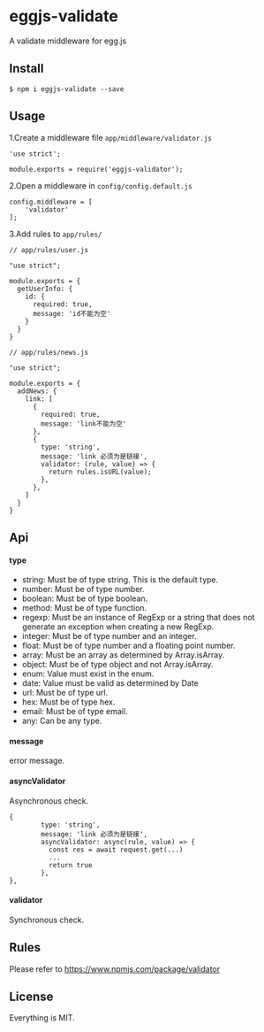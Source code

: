 # eggjs-validate

A validate middleware for egg.js

## Install

```
$ npm i eggjs-validate --save
```

## Usage

1.Create a middleware file ```app/middleware/validator.js```

```
'use strict';

module.exports = require('eggjs-validator');

```
2.Open a middleware in ```config/config.default.js```

```
config.middleware = [
    'validator'
];

```
3.Add rules to ```app/rules/```
```
// app/rules/user.js

"use strict";

module.exports = {
  getUserInfo: {
    id: {
      required: true,
      message: 'id不能为空'
    }
  }
}

// app/rules/news.js

"use strict";

module.exports = {
  addNews: {
    link: [
      {
        required: true,
        message: 'link不能为空'
      },
      {
        type: 'string',
        message: 'link 必须为是链接',
        validator: (rule, value) => {
          return rules.isURL(value);
        },
      },
    ]
  }
}

```

## Api

#### type
- string: Must be of type string. This is the default type.
- number: Must be of type number.
- boolean: Must be of type boolean.
- method: Must be of type function.
- regexp: Must be an instance of RegExp or a string that does not generate an exception when creating a new RegExp.
- integer: Must be of type number and an integer.
- float: Must be of type number and a floating point number.
- array: Must be an array as determined by Array.isArray.
- object: Must be of type object and not Array.isArray.
- enum: Value must exist in the enum.
- date: Value must be valid as determined by Date
- url: Must be of type url.
- hex: Must be of type hex.
- email: Must be of type email.
- any: Can be any type.

#### message
error message.

#### asyncValidator
Asynchronous check.
```
{
        type: 'string',
        message: 'link 必须为是链接',
        asyncValidator: async(rule, value) => {
          const res = await request.get(...)
          ...
          return true
        },
},
```

#### validator
Synchronous check.

## Rules

Please refer to https://www.npmjs.com/package/validator

## License
Everything is MIT.












